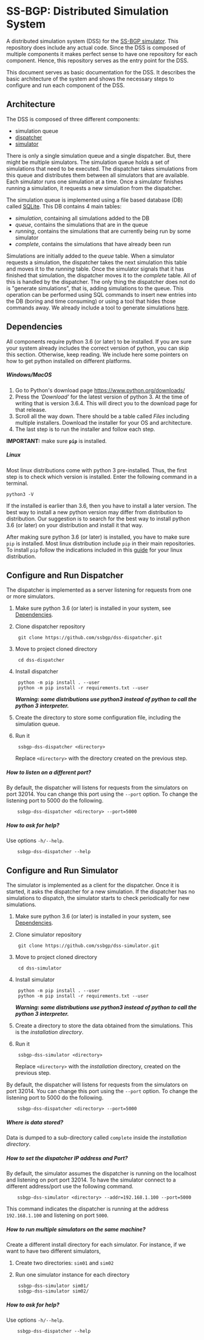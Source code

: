 # SS-BGP: Distributed Simulation System

A distributed simulation system (DSS) for the [SS-BGP simulator](https://github.com/ssbgp/simulator). This repository does include any actual code. Since the DSS is composed of multiple components it makes perfect sense to have one repository for each component. Hence, this repository serves as the entry point for the DSS.

This document serves as basic documentation for the DSS. It describes the basic architecture of the system and shows the necessary steps to configure and run each component of the DSS.

## Architecture

The DSS is composed of three different components:

- simulation queue
- [dispatcher](https://github.com/ssbgp/dss-dispatcher)
- [simulator](https://github.com/ssbgp/dss-simulator)

There is only a single simulation queue and a single dispatcher. But, there might be multiple simulators. The simulation queue holds a set of simulations that need to be executed. The dispatcher takes simulations from this queue and distributes them between all simulators that are available. Each simulator runs one simulation at a time. Once a simulator finishes running a simulation, it requests a new simulation from the dispatcher.

The simulation queue is implemented using a file based database (DB) called [SQLite](https://sqlite.org/). This DB contains 4 main tables:

- *simulation*, containing all simulations added to the DB
- *queue*, contains the simulations that are in the queue
- *running*, contains the simulations that are currently being run by some simulator
- *complete*, contains the simulations that have already been run

Simulations are initially added to the *queue* table. When a simulator requests a simulation, the dispatcher takes the next simulation this table and moves it to the *running* table. Once the simulator signals that it has finished that simulation, the dispatcher moves it to the *complete* table. All of this is handled by the dispatcher. The only thing the dispatcher does not do is "generate simulations", that is, adding simulations to the queue. This operation can be performed using SQL commands to insert new entries into the DB (boring and time consuming) or using a tool that hides those commands away. We already include a tool to generate simulations [here](https://github.com/ssbgp/dss-simulation-generator).

## Dependencies

All components require python 3.6 (or later) to be installed. If you are sure your system already includes the correct version of python, you can skip this section. Otherwise, keep reading. We include here some pointers on how to get python installed on different platforms.

##### Windows/MacOS

1. Go to Python's download page https://www.python.org/downloads/
1. Press the *'Download'* for the latest version of python 3. At the time of writing that is version 3.6.4. This will direct you to the download page for that release.
1. Scroll all the way down. There should be a table called *Files* including multiple installers. Download the installer for your OS and architecture.
1. The last step is to run the installer and follow each step.

**IMPORTANT:** make sure **`pip`** is installed.

##### Linux

Most linux distributions come with python 3 pre-installed. Thus, the first step is to check which version is installed. Enter the following command in a terminal.

    python3 -V

If the installed is earlier than 3.6, then you have to install a later version. The best way to install a new python version may differ from distribution to distribution. Our suggestion is to search for the best way to install python 3.6 (or later) on your distribution and install it that way.

After making sure python 3.6 (or later) is installed, you have to make sure `pip` is installed. Most linux distribution include `pip` in their main repositories. To install `pip` follow the indications included in this [guide](https://packaging.python.org/guides/installing-using-linux-tools/) for your linux distribution.


## Configure and Run Dispatcher

The dispatcher is implemented as a server listening for requests from one or more simulators.

1. Make sure python 3.6 (or later) is installed in your system, see [Dependencies](#dependencies).
1. Clone dispatcher repository

        git clone https://github.com/ssbgp/dss-dispatcher.git

1. Move to project cloned directory

        cd dss-dispatcher

1. Install dispatcher

        python -m pip install . --user
        python -m pip install -r requirements.txt --user

   _**Warning: some distributions use python3 instead of python to call the python 3 interpreter.**_

1. Create the directory to store some configuration file, including the simulation queue.
1. Run it

        ssbgp-dss-dispatcher <directory>

   Replace `<directory>` with the directory created on the previous step.

##### How to listen on a different port?
By default, the dispatcher will listens for requests from the simulators on port 32014. You can change this port using the `--port` option. To change the listening port to 5000 do the following.

        ssbgp-dss-dispatcher <directory> --port=5000

##### How to ask for help?
Use options `-h/--help`.

        ssbgp-dss-dispatcher --help

## Configure and Run Simulator

The simulator is implemented as a client for the dispatcher. Once it is started, it asks the dispatcher for a new simulation. If the dispatcher has no simulations to dispatch, the simulator starts to check periodically for new simulations.

1. Make sure python 3.6 (or later) is installed in your system, see [Dependencies](#dependencies).
1. Clone simulator repository

        git clone https://github.com/ssbgp/dss-simulator.git

1. Move to project cloned directory

        cd dss-simulator

1. Install simulator

        python -m pip install . --user
        python -m pip install -r requirements.txt --user

   _**Warning: some distributions use python3 instead of python to call the python 3 interpreter.**_

1. Create a directory to store the data obtained from the simulations. This is the *installation directory*.
1. Run it

        ssbgp-dss-simulator <directory>

   Replace `<directory>` with the *installation* directory, created on the previous step.

By default, the dispatcher will listens for requests from the simulators on port 32014. You can change this port using the `--port` option. To change the listening port to 5000 do the following.

        ssbgp-dss-dispatcher <directory> --port=5000

##### Where is data stored?
Data is dumped to a sub-directory called `complete` inside the *installation directory*.

##### How to set the dispatcher IP address and Port?
By default, the simulator assumes the dispatcher is running on the localhost and listening on port port 32014. To have the simulator connect to a different address/port use the following command.

        ssbgp-dss-simulator <directory> --addr=192.168.1.100 --port=5000

This command indicates the dispatcher is running at the address `192.168.1.100` and listening on port `5000`.

##### How to run multiple simulators on the same machine?
Create a different install directory for each simulator. For instance, if we want to have two different simulators,

1. Create two directories: `sim01` and `sim02`
1. Run one simulator instance for each directory

        ssbgp-dss-simulator sim01/
        ssbgp-dss-simulator sim02/

##### How to ask for help?
Use options `-h/--help`.

        ssbgp-dss-dispatcher --help
